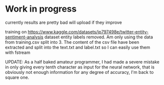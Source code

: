 # Work in progress

currently results are pretty bad will upload if they improve

training on https://www.kaggle.com/datasets/jp797498e/twitter-entity-sentiment-analysis dataset
entity labels removed. Am only using the data from training.csv split into 3.
The content of the csv file have been extracted and split into the text.txt and label.txt so I can easily use them with fstream



UPDATE: As a half baked amateur programmer, I had made a severe mistake in only giving every tenth character as input for the neural network, that is obviously not enough information for any degree of accuracy, I'm back to square one.
